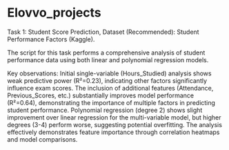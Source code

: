 # Elovvo_projects
Task 1: Student Score Prediction, 
Dataset (Recommended): Student Performance Factors (Kaggle).

The script for this task performs a comprehensive analysis of student performance data using both linear and polynomial regression models.

Key observations:
Initial single-variable (Hours_Studied) analysis shows weak predictive power (R²=0.23), indicating other factors significantly influence exam scores.
The inclusion of additional features (Attendance, Previous_Scores, etc.) substantially improves model performance (R²=0.64), demonstrating the importance of multiple factors in predicting student performance.
Polynomial regression (degree 2) shows slight improvement over linear regression for the multi-variable model, but higher degrees (3-4) perform worse, suggesting potential overfitting.
The analysis effectively demonstrates feature importance through correlation heatmaps and model comparisons.
